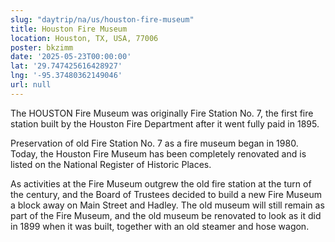 ```yaml
---
slug: "daytrip/na/us/houston-fire-museum"
title: Houston Fire Museum
location: Houston, TX, USA, 77006
poster: bkzimm
date: '2025-05-23T00:00:00'
lat: '29.747425616428927'
lng: '-95.37480362149046'
url: null
---
```


The HOUSTON Fire Museum was originally Fire Station No. 7, the first fire station built by the Houston Fire Department after it went fully paid in 1895. 

Preservation of old Fire Station No. 7 as a fire museum began in 1980.  Today, the Houston Fire Museum has been completely renovated and is listed on the National Register of Historic Places.

As activities at the Fire Museum outgrew the old fire station at the turn of the century, and the Board of Trustees decided to build a new Fire Museum a block away on Main Street and Hadley. The old museum will still remain as part of the Fire Museum, and the old museum be renovated to look as it did in 1899 when it was built, together with an old steamer and hose wagon.
